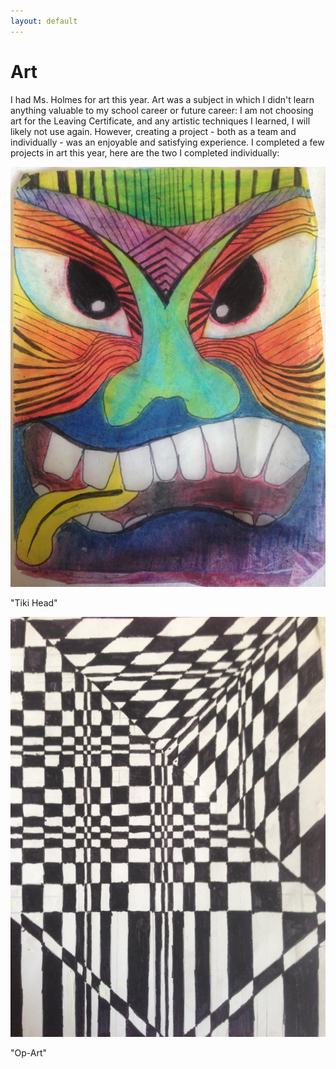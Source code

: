 ```yaml
---
layout: default
---
```

<html>
<body>
  <h1>Art</h1>
  <p>I had Ms. Holmes for art this year. Art was a subject in which I didn't learn anything valuable to my school career or future career: I am not choosing art for the Leaving Certificate, and any artistic techniques I learned, I will likely not use again. However, creating a project - both as a team and individually - was an enjoyable and satisfying experience. I completed a few projects in art this year, here are the two I completed individually:
  </p>

<img src = "/pictures/IMG_0267.JPG"><p>"Tiki Head"</p>
<img src = "/pictures/IMG_0268.JPG"><p>"Op-Art"</p>
 
      
  
